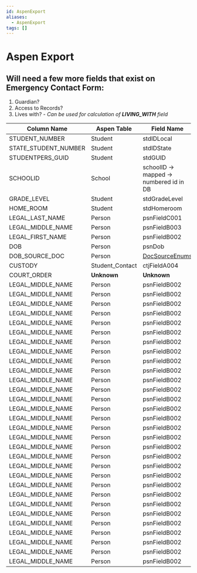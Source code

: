 ```yaml
---
id: AspenExport
aliases:
  - AspenExport
tags: []
---
```


# Aspen Export

## Will need a few more fields that exist on Emergency Contact Form:
  1. Guardian?
  2. Access to Records?
  3. Lives with? - *Can be used for calculation of **LIVING_WITH** field*  

| Column Name | Aspen Table | Field Name |
| ------------- | -------------- | -------------- |
| STUDENT_NUMBER | Student | stdIDLocal |
| STATE_STUDENT_NUMBER | Student | stdIDState |
| STUDENTPERS_GUID | Student | stdGUID |
| SCHOOLID | School | schoolID -> mapped -> numbered id in DB |
| GRADE_LEVEL | Student | stdGradeLevel |
| HOME_ROOM | Student | stdHomeroom |
| LEGAL_LAST_NAME | Person | psnFieldC001 |
| LEGAL_MIDDLE_NAME | Person | psnFieldB003 |
| LEGAL_FIRST_NAME | Person | psnFieldB002 |
| DOB | Person | psnDob |
| DOB_SOURCE_DOC | Person | [DocSourceEnums](eStudentVerification/1722361069-QQFW.md)|
| CUSTODY | Student_Contact | ctjFieldA004 | -- **Might not be needed.**
| COURT_ORDER | **Unknown** | **Unknown** |
| LEGAL_MIDDLE_NAME | Person | psnFieldB002 |
| LEGAL_MIDDLE_NAME | Person | psnFieldB002 |
| LEGAL_MIDDLE_NAME | Person | psnFieldB002 |
| LEGAL_MIDDLE_NAME | Person | psnFieldB002 |
| LEGAL_MIDDLE_NAME | Person | psnFieldB002 |
| LEGAL_MIDDLE_NAME | Person | psnFieldB002 |
| LEGAL_MIDDLE_NAME | Person | psnFieldB002 |
| LEGAL_MIDDLE_NAME | Person | psnFieldB002 |
| LEGAL_MIDDLE_NAME | Person | psnFieldB002 |
| LEGAL_MIDDLE_NAME | Person | psnFieldB002 |
| LEGAL_MIDDLE_NAME | Person | psnFieldB002 |
| LEGAL_MIDDLE_NAME | Person | psnFieldB002 |
| LEGAL_MIDDLE_NAME | Person | psnFieldB002 |
| LEGAL_MIDDLE_NAME | Person | psnFieldB002 |
| LEGAL_MIDDLE_NAME | Person | psnFieldB002 |
| LEGAL_MIDDLE_NAME | Person | psnFieldB002 |
| LEGAL_MIDDLE_NAME | Person | psnFieldB002 |
| LEGAL_MIDDLE_NAME | Person | psnFieldB002 |
| LEGAL_MIDDLE_NAME | Person | psnFieldB002 |
| LEGAL_MIDDLE_NAME | Person | psnFieldB002 |
| LEGAL_MIDDLE_NAME | Person | psnFieldB002 |
| LEGAL_MIDDLE_NAME | Person | psnFieldB002 |
| LEGAL_MIDDLE_NAME | Person | psnFieldB002 |
| LEGAL_MIDDLE_NAME | Person | psnFieldB002 |
| LEGAL_MIDDLE_NAME | Person | psnFieldB002 |
| LEGAL_MIDDLE_NAME | Person | psnFieldB002 |
| LEGAL_MIDDLE_NAME | Person | psnFieldB002 |
| LEGAL_MIDDLE_NAME | Person | psnFieldB002 |
| LEGAL_MIDDLE_NAME | Person | psnFieldB002 |
| LEGAL_MIDDLE_NAME | Person | psnFieldB002 |








